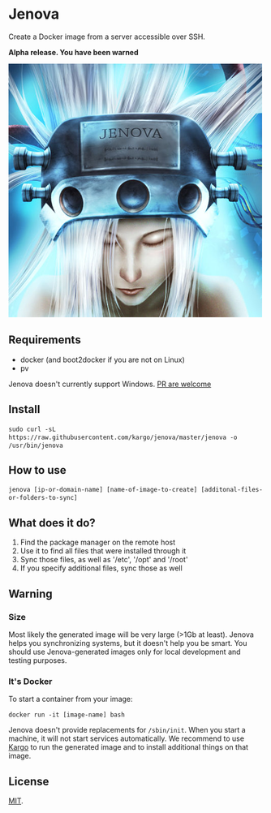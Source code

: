 Jenova
======

Create a Docker image from a server accessible over SSH.

**Alpha release. You have been warned**

![jenova](./jenova.jpg)

Requirements
------------

* docker (and boot2docker if you are not on Linux)
* pv

Jenova doesn't currently support Windows. [PR are welcome](./issues)

Install
--------

```
sudo curl -sL https://raw.githubusercontent.com/kargo/jenova/master/jenova -o /usr/bin/jenova
```

How to use
-----------

```
jenova [ip-or-domain-name] [name-of-image-to-create] [additonal-files-or-folders-to-sync]
```

What does it do?
-----------------

1. Find the package manager on the remote host
2. Use it to find all files that were installed through it
3. Sync those files, as well as '/etc', '/opt' and '/root'
4. If you specify additional files, sync those as well

Warning
-------

### Size

Most likely the generated image will be very large (>1Gb at least). Jenova
helps you synchronizing systems, but it doesn't help you be smart. You should
use Jenova-generated images only for local development and testing purposes.

### It's Docker

To start a container from your image:

```
docker run -it [image-name] bash
```

Jenova doesn't provide replacements for `/sbin/init`. When you start a machine,
it will not start services automatically. We recommend to use
[Kargo](https://github.com/kargo/kargo) to run the generated image and
to install additional things on that image.

License
-------

[MIT](http://opensource.org/licenses/MIT).
